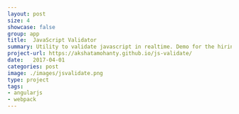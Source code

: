 ```yaml
---
layout: post
size: 4
showcase: false
group: app
title:  JavaScript Validator
summary: Utility to validate javascript in realtime. Demo for the hiring test for developers applying to the Design Automation Lab at SDE, NUS 
project-url: https://akshatamohanty.github.io/js-validate/
date:   2017-04-01
categories: post
image: ./images/jsvalidate.png
type: project
tags: 
- angularjs
- webpack
---
```

